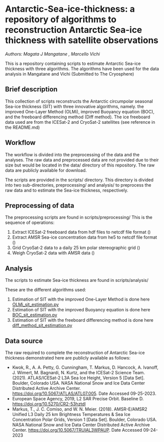 # Antarctic-Sea-ice-thickness: a repository of algorithms to reconstruction Antarctic Sea-ice thickness with satellite observations
_Authors: Magata J Mangatane , Marcello Vichi_

 This is a repository containing scripts to estimate Antarctic Sea-ice thickness with three algorithms. The algorithms have been used for the data analysis in Mangatane and Vichi (Submitted to The Cryosphere)

## Brief description
This collection of scripts reconstructs the Antarctic circumpolar seasonal Sea-ice thickness (SIT) with three innovative algorithms, namely. the improved One-Layer Method (OLMi), improved Buoyancy equation (BOC), and the freeboard differencing method (Diff method). The ice freeboard data used are from the ICESat-2 and CryoSat-2 satellites (see reference in the README.md)

## Workflow
The workflow is divided into the preprocessing of the data and the analyses. The raw data and preprocessed data are not provided due to their size but would be located in the data/ directory of this repository. The raw data are publicly available for download. 

 The scripts are provided in the scripts/ directory. This directory is divided into two sub-directories, preprocessing/ and analysis/ to preprocess the raw data and to estimate the Sea-ice thickness, respectively. 

## Preprocessing of data
The preprocessing scripts are found in scripts/preprocessing/
 This is the sequence of operations:
 1. Extract ICESat-2 freeboard data from hdf files to netcdf file format ()
 2. Extract AMSR Sea-ice concentration data from he5 to netcdf file format ()
 3. Grid CryoSat-2 data to a daily 25 km polar stereographic grid ()
 4. Weigh CryoSat-2 data with AMSR data ()

## Analysis
The scripts to estimate Sea-ice thickness are found in scripts/analysis/
 
 These are the different algorithms used:
 1. Estimation of SIT with the improved One-Layer Method is done here [OLMi_sit_estimation.py](scripts/analysis/OLMi_sit_estimation.py)
 2. Estimation of SIT with the improved Buoyancy equation is done here [BOC_sit_estimation.py](scripts/analysis/BOC_sit_estimation.py)
 3. Estimation of SIT with the freeboard differencing method is done here [diff_method_sit_estimation.py](scripts/analysis/diff_method_sit_estimation.py)

## Data source
The raw required to complete the reconstruction of Antarctic Sea-ice thickness demonstrated here are publicly available as follows:
* Kwok, R., A. A. Petty, G. Cunningham, T. Markus, D. Hancock, A. Ivanoff, J. Wimert, M. Bagnardi, N. Kurtz, and  the ICESat-2 Science Team. (2021). ATLAS/ICESat-2 L3A Sea Ice Height, Version 5 [Data Set]. Boulder, Colorado USA. NASA National Snow and Ice Data Center Distributed Active Archive Center. https://doi.org/10.5067/ATLAS/ATL07.005. Date Accessed 09-25-2023.
* European Space Agency, 2019, L2 SAR Precise Orbit. Baseline D. https://doi.org/10.5270/CR2-53hztdl
* Markus, T., J. C. Comiso, and W. N. Meier. (2018). AMSR-E/AMSR2 Unified L3 Daily 25 km Brightness Temperatures & Sea Ice Concentration Polar Grids, Version 1 [Data Set]. Boulder, Colorado USA. NASA National Snow and Ice Data Center Distributed Active Archive Center. https://doi.org/10.5067/TRUIAL3WPAUP. Date Accessed 09-24-2023
 

